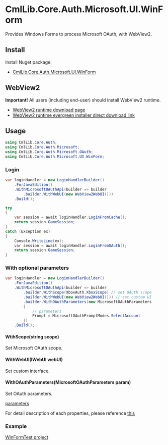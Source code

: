 # CmlLib.Core.Auth.Microsoft.UI.WinForm

Provides Windows Forms to process Microsoft OAuth, with WebView2.

## Install

Install Nuget package:
- [CmlLib.Core.Auth.Microsoft.UI.WinForm](https://www.nuget.org/packages/CmlLib.Core.Auth.Microsoft.UI.WinForm)

## WebView2

**Important!** All users (including end-user) should install WebView2 runtime.
- [WebView2 runtime download page](https://developer.microsoft.com/en-us/microsoft-edge/webview2/#download-section)
- [WebView2 runtime evergreen installer direct download link](https://go.microsoft.com/fwlink/p/?LinkId=2124703)


## Usage

```csharp
using CmlLib.Core.Auth;
using CmlLib.Core.Auth.Microsoft;
using CmlLib.Core.Auth.Microsoft.OAuth;
using CmlLib.Core.Auth.Microsoft.UI.WinForm;
```

### Login

```csharp
var loginHandler = new LoginHandlerBuilder()
    .ForJavaEdition()
    .WithMicrosoftOAuthApi(builder => builder
        .builder.WithWebUI(new WebView2WebUI()))
    .Build();

try
{
    var session = await loginHandler.LoginFromCache();
    return session.GameSession;
}
catch (Exception ex)
{
    Console.WriteLine(ex);
    var session = await loginHandler.LoginFromOAuth();
    return session.GameSession;
}
```

### With optional parameters

```csharp
var loginHandler = new LoginHandlerBuilder()
    .ForJavaEdition()
    .WithMicrosoftOAuthApi(builder => builder
        .builder.WithScope(XboxAuth.XboxScope) // set OAuth scope
        .builder.WithWebUI(new WebView2WebUI())) // set custom UI
        .builder.WithOAuthParameters(new MicrosoftOAuthParameters
        {
            // parameters
            Prompt = MicrosoftOAuthPromptModes.SelectAccount
        })
    .Build();
```

#### WtihScope(string scope)

Set Microsoft OAuth scope.

#### WithWebUI(IWebUI webUI)

Set custom interface.

#### WithOAuthParameters(MicrosoftOAuthParameters param)

Set OAuth parameters.

[parameters](https://github.com/AlphaBs/XboxAuthNet/blob/dev/XboxAuthNet/OAuth/MicrosoftOAuthParameters.cs)

For detail description of each properties, please reference [this](https://docs.microsoft.com/en-us/azure/active-directory/develop/v2-oauth2-auth-code-flow#request-an-authorization-code)

### Example

[WinFormTest project](https://github.com/CmlLib/CmlLib.Core.Auth.Microsoft/blob/master/src/samples/WinFormTest/Form1.cs)